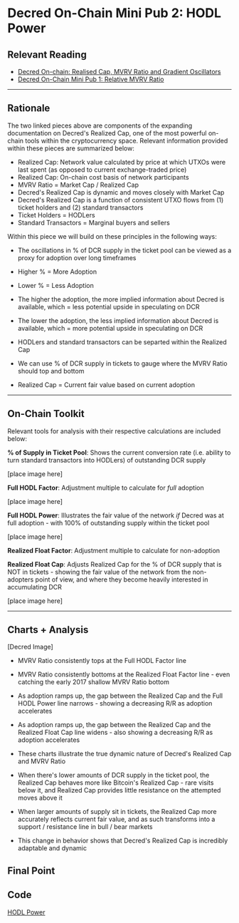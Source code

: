 # Decred On-Chain Mini Pub 2: HODL Power 

## Relevant Reading

- [Decred On-chain: Realised Cap, MVRV Ratio and Gradient Oscillators](https://medium.com/decred/decred-on-chain-realised-cap-mvrv-ratio-and-gradient-oscillators-a36ed2cc8182)
- [Decred On-Chain Mini Pub 1: Relative MVRV Ratio](https://github.com/permabullnino/nino_on_chain/blob/master/RESEARCH/DCR%20On-Chain%20Mini%20Pubs/1%20-%20Relative%20MVRV%20Ratio.md)

---

## Rationale

The two linked pieces above are components of the expanding documentation on Decred's Realized Cap, one of the most powerful on-chain tools within the cryptocurrency space. Relevant information provided within these pieces are summarized below:

- Realized Cap: Network value calculated by price at which UTXOs were last spent (as opposed to current exchange-traded price)
- Realized Cap: On-chain cost basis of network participants
- MVRV Ratio = Market Cap / Realized Cap
- Decred's Realized Cap is dynamic and moves closely with Market Cap 
- Decred's Realized Cap is a function of consistent UTXO flows from (1) ticket holders and (2) standard transactors
- Ticket Holders = HODLers
- Standard Transactors = Marginal buyers and sellers

Within this piece we will build on these principles in the following ways:

- The oscillations in % of DCR supply in the ticket pool can be viewed as a proxy for adoption over long timeframes
- Higher % = More Adoption
- Lower % = Less Adoption
- The higher the adoption, the more implied information about Decred is available, which = less potential upside in speculating on DCR
- The lower the adoption, the less implied information about Decred is available, which = more potential upside in speculating on DCR

- HODLers and standard transactors can be separted within the Realized Cap
- We can use % of DCR supply in tickets to gauge where the MVRV Ratio should top and bottom
- Realized Cap = Current fair value based on current adoption

---

## On-Chain Toolkit

Relevant tools for analysis with their respective calculations are included below:

**% of Supply in Ticket Pool**: Shows the current conversion rate (i.e. ability to turn standard transactors into HODLers) of outstanding DCR supply

[place image here]

**Full HODL Factor**: Adjustment multiple to calculate for *full* adoption

[place image here]

**Full HODL Power**: Illustrates the fair value of the network *if* Decred was at full adoption - with 100% of outstanding supply within the ticket pool

[place image here]

**Realized Float Factor**: Adjustment multiple to calculate for non-adoption

**Realized Float Cap**: Adjusts Realized Cap for the % of DCR supply that is NOT in tickets - showing the fair value of the network from the non-adopters point of view, and where they become heavily interested in accumulating DCR

[place image here]

---

## Charts + Analysis

[Decred Image]

- MVRV Ratio consistently tops at the Full HODL Factor line
- MVRV Ratio consistently bottoms at the Realized Float Factor line - even catching the early 2017 shallow MVRV Ratio bottom
- As adoption ramps up, the gap between the Realized Cap and the Full HODL Power line narrows - showing a decreasing R/R as adoption accelerates
- As adoption ramps up, the gap between the Realized Cap and the Realized Float Cap line widens - also showing a decreasing R/R as adoption accelerates
- These charts illustrate the true dynamic nature of Decred's Realized Cap and MVRV Ratio

- When there's lower amounts of DCR supply in the ticket pool, the Realized Cap behaves more like Bitcoin's Realized Cap - rare visits below it, and Realized Cap provides little resistance on the attempted moves above it
- When larger amounts of supply sit in tickets, the Realized Cap more accurately reflects current fair value, and as such transforms into a support / resistance line in bull / bear markets
- This change in behavior shows that Decred's Realized Cap is incredibly adaptable and dynamic

## Final Point

## Code

[HODL Power](https://github.com/permabullnino/nino_on_chain/blob/master/DCR/DCR_CM_2.4%20-%20HODL%20POWER.py)
